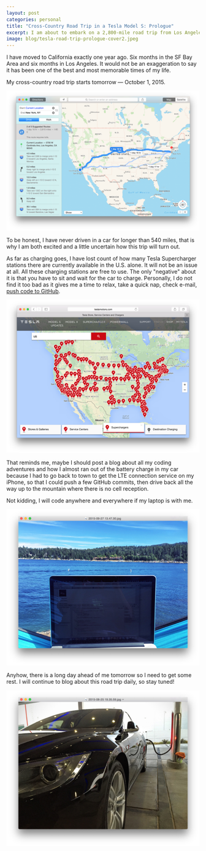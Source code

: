 ```yaml
---
layout: post
categories: personal
title: "Cross-Country Road Trip in a Tesla Model S: Prologue"
excerpt: I am about to embark on a 2,800-mile road trip from Los Angeles to New York using an electric car.
image: blog/tesla-road-trip-prologue-cover2.jpeg
---
```


I have moved to California exactly one year ago. Six months in the SF Bay Area and six months in Los Angeles. It would not be an exaggeration to say it has been one of the best and most memorable times of my life.

My cross-country road trip starts tomorrow — October 1, 2015.

![](/images/blog/tesla-road-trip-prologue-1.png)

To be honest, I have never driven in a car for longer than 540 miles, that is why I am both excited and a little uncertain how this trip will turn out.

As far as charging goes, I have lost count of how many Tesla Supercharger stations there are currently available in the U.S. alone. It will not be an issue at all. All these charging stations are free to use. The only "negative" about it is that you have to sit and wait for the car to charge. Personally, I do not find it too bad as it gives me a time to relax, take a quick nap, check e-mail, [push code to GitHub](https://github.com/sahat).

![](/images/blog/tesla-road-trip-prologue-2.png)

That reminds me, maybe I should post a blog about all my coding adventures and how I almost ran out of the battery charge in my car because I had to go back to town to get the LTE connection service on my iPhone, so that I could push a few GitHub commits, then drive back all the way up to the mountain where there is no cell reception.

Not kidding, I will code anywhere and everywhere if my laptop is with me.

![](/images/blog/tesla-road-trip-prologue-3.png)


Anyhow, there is a long day ahead of me tomorrow so I need to get some rest. I will continue to blog about this road trip daily, so stay tuned!

![](/images/blog/tesla-road-trip-prologue-4.png)
